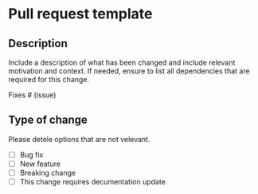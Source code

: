 # Pull request template

## Description

Include a description of what has been changed and include relevant motivation and context.
If needed, ensure to list all dependencies that are required for this change.

Fixes # (issue)

## Type of change

Please detele options that are not velevant.

- [ ] Bug fix
- [ ] New feature
- [ ] Breaking change
- [ ] This change requires decumentation update
